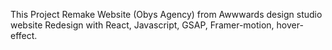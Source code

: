 This Project Remake Website (Obys Agency) from Awwwards design studio website Redesign with React, Javascript, GSAP, Framer-motion, hover-effect.

